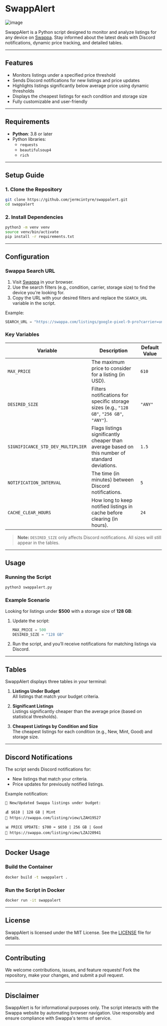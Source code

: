 # SwappAlert

![image](https://github.com/user-attachments/assets/9186cd54-9ffd-4843-887e-b63864326d79)

SwappAlert is a Python script designed to monitor and analyze listings for any device on [Swappa](https://swappa.com). Stay informed about the latest deals with Discord notifications, dynamic price tracking, and detailed tables.

---

## Features
- Monitors listings under a specified price threshold
- Sends Discord notifications for new listings and price updates
- Highlights listings significantly below average price using dynamic thresholds
- Displays the cheapest listings for each condition and storage size
- Fully customizable and user-friendly

---

## Requirements
- **Python**: 3.8 or later
- Python libraries:
  - `requests`
  - `beautifulsoup4`
  - `rich`

---

## Setup Guide

### 1. Clone the Repository
```bash
git clone https://github.com/jermcintyre/swappalert.git
cd swappalert
```

### 2. Install Dependencies
```bash
python3 -m venv venv
source venv/bin/activate
pip install -r requirements.txt
```

---

## Configuration

### Swappa Search URL
1. Visit [Swappa](https://swappa.com) in your browser.
2. Use the search filters (e.g., condition, carrier, storage size) to find the device you're looking for.
3. Copy the URL with your desired filters and replace the `SEARCH_URL` variable in the script.

Example:
```python
SEARCH_URL = "https://swappa.com/listings/google-pixel-9-pro?carrier=unlocked&color=&storage=&modeln=&condition=&sort=&exclude_businesses=on"
```

### Key Variables
| Variable                      | Description                                                                                      | Default Value     |
|-------------------------------|--------------------------------------------------------------------------------------------------|-------------------|
| `MAX_PRICE`                   | The maximum price to consider for a listing (in USD).                                           | `610`             |
| `DESIRED_SIZE`                | Filters notifications for specific storage sizes (e.g., `"128 GB"`, `"256 GB"`, `"ANY"`).        | `"ANY"`           |
| `SIGNIFICANCE_STD_DEV_MULTIPLIER` | Flags listings significantly cheaper than average based on this number of standard deviations. | `1.5`             |
| `NOTIFICATION_INTERVAL`       | The time (in minutes) between Discord notifications.                                            | `5`               |
| `CACHE_CLEAR_HOURS`           | How long to keep notified listings in cache before clearing (in hours).                        | `24`              |

> **Note:** `DESIRED_SIZE` only affects Discord notifications. All sizes will still appear in the tables.

---

## Usage

### Running the Script
```bash
python3 swappalert.py
```

### Example Scenario
Looking for listings under **$500** with a storage size of **128 GB**:
1. Update the script:
   ```python
   MAX_PRICE = 500
   DESIRED_SIZE = "128 GB"
   ```
2. Run the script, and you’ll receive notifications for matching listings via Discord.

---

## Tables

SwappAlert displays three tables in your terminal:

1. **Listings Under Budget**  
   All listings that match your budget criteria.

2. **Significant Listings**  
   Listings significantly cheaper than the average price (based on statistical thresholds).

3. **Cheapest Listings by Condition and Size**  
   The cheapest listings for each condition (e.g., New, Mint, Good) and storage size.

---

## Discord Notifications
The script sends Discord notifications for:
- New listings that match your criteria.
- Price updates for previously notified listings.

Example notification:
```
🔔 New/Updated Swappa listings under budget:

💰 $610 | 128 GB | Mint
🔗 https://swappa.com/listing/view/LZAH19527

📊 PRICE UPDATE: $700 ➡️ $650 | 256 GB | Good
🔗 https://swappa.com/listing/view/LZAJ20941
```

---

## Docker Usage

### Build the Container
```bash
docker build -t swappalert .
```

### Run the Script in Docker
```bash
docker run -it swappalert
```

---

## License
SwappAlert is licensed under the MIT License. See the [LICENSE](LICENSE) file for details.

---

## Contributing
We welcome contributions, issues, and feature requests! Fork the repository, make your changes, and submit a pull request.

---

## Disclaimer
SwappAlert is for informational purposes only. The script interacts with the Swappa website by automating browser navigation. Use responsibly and ensure compliance with Swappa's terms of service.
